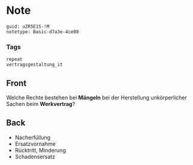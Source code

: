 # Note
```
guid: uZR5E1S-!M
notetype: Basic-d7a3e-4ce08
```

### Tags
```
repeat
vertragsgestaltung_it
```

## Front
Welche Rechte bestehen bei <b>Mängeln</b> bei der Herstellung
unkörperlicher Sachen beim <b>Werkvertrag</b>?

## Back
<ul>
  <li>Nacherfüllung
  <li>Ersatzvornahme
  <li>Rücktritt, Minderung
  <li>Schadensersatz
</ul>
